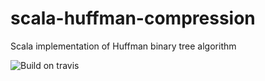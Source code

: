 # scala-huffman-compression
Scala implementation of Huffman binary tree algorithm

![Build on travis](https://travis-ci.com/meckesl/scala-huffman-compression.svg?branch=master)
